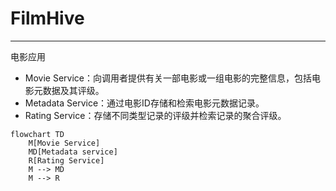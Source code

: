 # FilmHive

---

电影应用
- Movie Service：向调用者提供有关一部电影或一组电影的完整信息，包括电影元数据及其评级。
- Metadata Service：通过电影ID存储和检索电影元数据记录。
- Rating Service：存储不同类型记录的评级并检索记录的聚合评级。


```mermaid
flowchart TD
    M[Movie Service]
    MD[Metadata service]
    R[Rating Service]
    M --> MD
    M --> R
```
